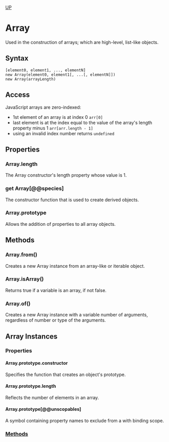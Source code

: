 [UP](../index.md)

# Array
Used in the construction of arrays; which are high-level, list-like objects.  

## Syntax  

	[element0, element1, ..., elementN]
	new Array(element0, element1[, ...[, elementN]])
	new Array(arrayLength)

## Access
JavaScript arrays are zero-indexed: 
- 1st element of an array is at index 0	`arr[0]`
- last element is at the index equal to the value of the array's length property minus 1	`arr[arr.length - 1]`
- using an invalid index number returns `undefined`

## Properties

### Array.length
The Array constructor's length property whose value is 1.

### get Array[@@species]
The constructor function that is used to create derived objects.

### Array.prototype
Allows the addition of properties to all array objects.

## Methods

### Array.from()
Creates a new Array instance from an array-like or iterable object.

### Array.isArray()
Returns true if a variable is an array, if not false.

### Array.of()
Creates a new Array instance with a variable number of arguments, regardless of number or type of the arguments.

## Array Instances

### Properties

#### Array.prototype.constructor
Specifies the function that creates an object's prototype.

#### Array.prototype.length
Reflects the number of elements in an array.

#### Array.prototype[@@unscopables]
A symbol containing property names to exclude from a with binding scope.

### [Methods](./inst-meths.md)